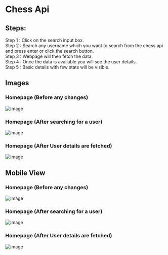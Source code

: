 # Chess Api 
  
## Steps:
Step 1 : Click on the search input box.  
Step 2 : Search any username which you want to search from the chess api and press enter or click the search button.  
Step 3 : Webpage will then fetch the data.  
Step 4 : Once the data is available you will see the user details.  
Step 5 : Basic details with few stats will be visible.  
  
## Images  
###  Homepage (Before any changes)  
![image](https://user-images.githubusercontent.com/91786927/218267857-f1073cb9-5dc6-43de-b457-81a19d14b807.png)  
  
###  Homepage (After searching for a user)  
![image](https://user-images.githubusercontent.com/91786927/218267873-e3379eca-cfe3-4f6b-8d30-580583f2f253.png)  
  
###  Homepage (After User details are fetched)  
![image](https://user-images.githubusercontent.com/91786927/218267895-526f514c-5f0e-41b9-8a2a-5d4ce9d40068.png)  
  
##  Mobile View
  
###  Homepage (Before any changes)  
![image](https://user-images.githubusercontent.com/91786927/218268012-d6b6f5ba-ea18-4b0e-b812-05a040c221e2.png)  
  
###  Homepage (After searching for a user)  
![image](https://user-images.githubusercontent.com/91786927/218267988-e2195e22-8f02-48d3-a1a4-88474763259d.png)  
  
###  Homepage (After User details are fetched)  
![image](https://user-images.githubusercontent.com/91786927/218267917-dab72f4b-930c-4fe2-a845-e8b64e253516.png)  
